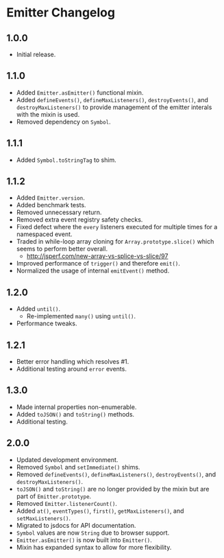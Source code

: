 # Emitter Changelog

## 1.0.0

* Initial release.

## 1.1.0

* Added `Emitter.asEmitter()` functional mixin.
* Added `defineEvents()`, `defineMaxListeners()`, `destroyEvents()`, and `destroyMaxListeners()` to provide management of the emitter interals with the mixin is used.
* Removed dependency on `Symbol`.

## 1.1.1

* Added `Symbol.toStringTag` to shim.

## 1.1.2

* Added `Emitter.version`.
* Added benchmark tests.
* Removed unnecessary return.
* Removed extra event registry safety checks.
* Fixed defect where the `every` listeners executed for multiple times for a namespaced event.
* Traded in while-loop array cloning for `Array.prototype.slice()` which seems to perform better overall.
  * http://jsperf.com/new-array-vs-splice-vs-slice/97
* Improved performance of `trigger()` and therefore `emit()`.
* Normalized the usage of internal `emitEvent()` method.

## 1.2.0

* Added `until()`.
  * Re-implemented `many()` using `until()`.
* Performance tweaks.

## 1.2.1

* Better error handling which resolves #1.
* Additional testing around `error` events.

## 1.3.0

* Made internal properties non-enumerable.
* Added `toJSON()` and `toString()` methods.
* Additional testing.

## 2.0.0

* Updated development environment.
* Removed `Symbol` and `setImmediate()` shims.
* Removed `defineEvents()`, `defineMaxListeners()`, `destroyEvents()`, and `destroyMaxListeners()`.
* `toJSON()` and `toString()` are no longer provided by the mixin but are part of `Emitter.prototype`.
* Removed `Emitter.listenerCount()`.
* Added `at()`, `eventTypes()`, `first()`, `getMaxListeners()`, and `setMaxListeners()`.
* Migrated to jsdocs for API documentation.
* `Symbol` values are now `String` due to browser support.
* `Emitter.asEmitter()` is now built into `Emitter()`.
* Mixin has expanded syntax to allow for more flexibility.